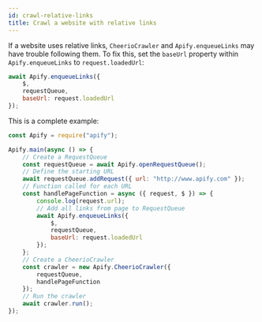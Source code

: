 ```yaml
---
id: crawl-relative-links
title: Crawl a website with relative links
---
```


If a website uses relative links, `CheerioCrawler` and `Apify.enqueueLinks` may have trouble following them.
 To fix this, set the `baseUrl` property within `Apify.enqueueLinks` to `request.loadedUrl`:

```javascript
await Apify.enqueueLinks({
    $,
    requestQueue,
    baseUrl: request.loadedUrl
});
```

This is a complete example:

```javascript
const Apify = require("apify");

Apify.main(async () => {
    // Create a RequestQueue
    const requestQueue = await Apify.openRequestQueue();
    // Define the starting URL
    await requestQueue.addRequest({ url: "http://www.apify.com" });
    // Function called for each URL
    const handlePageFunction = async ({ request, $ }) => {
        console.log(request.url);
        // Add all links from page to RequestQueue
        await Apify.enqueueLinks({
            $,
            requestQueue,
            baseUrl: request.loadedUrl
        });
    };
    // Create a CheerioCrawler
    const crawler = new Apify.CheerioCrawler({
        requestQueue,
        handlePageFunction
    });
    // Run the crawler
    await crawler.run();
});
```